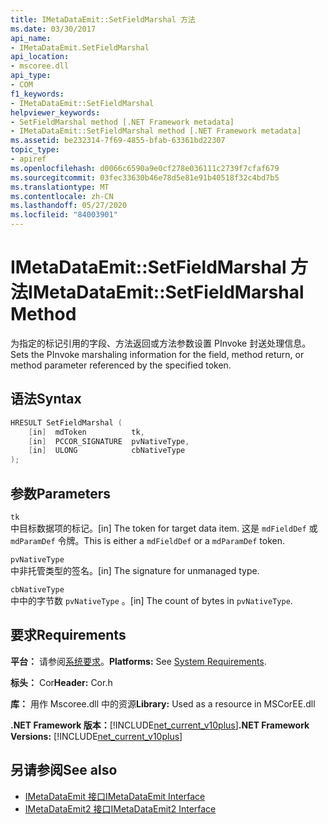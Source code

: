 ```yaml
---
title: IMetaDataEmit::SetFieldMarshal 方法
ms.date: 03/30/2017
api_name:
- IMetaDataEmit.SetFieldMarshal
api_location:
- mscoree.dll
api_type:
- COM
f1_keywords:
- IMetaDataEmit::SetFieldMarshal
helpviewer_keywords:
- SetFieldMarshal method [.NET Framework metadata]
- IMetaDataEmit::SetFieldMarshal method [.NET Framework metadata]
ms.assetid: be232314-7f69-4855-bfab-63361bd22307
topic_type:
- apiref
ms.openlocfilehash: d0066c6590a9e0cf278e036111c2739f7cfaf679
ms.sourcegitcommit: 03fec33630b46e78d5e81e91b40518f32c4bd7b5
ms.translationtype: MT
ms.contentlocale: zh-CN
ms.lasthandoff: 05/27/2020
ms.locfileid: "84003901"
---
```

# <a name="imetadataemitsetfieldmarshal-method"></a><span data-ttu-id="79d90-102">IMetaDataEmit::SetFieldMarshal 方法</span><span class="sxs-lookup"><span data-stu-id="79d90-102">IMetaDataEmit::SetFieldMarshal Method</span></span>
<span data-ttu-id="79d90-103">为指定的标记引用的字段、方法返回或方法参数设置 PInvoke 封送处理信息。</span><span class="sxs-lookup"><span data-stu-id="79d90-103">Sets the PInvoke marshaling information for the field, method return, or method parameter referenced by the specified token.</span></span>  
  
## <a name="syntax"></a><span data-ttu-id="79d90-104">语法</span><span class="sxs-lookup"><span data-stu-id="79d90-104">Syntax</span></span>  
  
```cpp  
HRESULT SetFieldMarshal (  
    [in]  mdToken          tk,
    [in]  PCCOR_SIGNATURE  pvNativeType,
    [in]  ULONG            cbNativeType
);  
```  
  
## <a name="parameters"></a><span data-ttu-id="79d90-105">参数</span><span class="sxs-lookup"><span data-stu-id="79d90-105">Parameters</span></span>  
 `tk`  
 <span data-ttu-id="79d90-106">中目标数据项的标记。</span><span class="sxs-lookup"><span data-stu-id="79d90-106">[in] The token for target data item.</span></span> <span data-ttu-id="79d90-107">这是 `mdFieldDef` 或 `mdParamDef` 令牌。</span><span class="sxs-lookup"><span data-stu-id="79d90-107">This is either a `mdFieldDef` or a `mdParamDef` token.</span></span>  
  
 `pvNativeType`  
 <span data-ttu-id="79d90-108">中非托管类型的签名。</span><span class="sxs-lookup"><span data-stu-id="79d90-108">[in] The signature for unmanaged type.</span></span>  
  
 `cbNativeType`  
 <span data-ttu-id="79d90-109">中中的字节数 `pvNativeType` 。</span><span class="sxs-lookup"><span data-stu-id="79d90-109">[in] The count of bytes in `pvNativeType`.</span></span>  
  
## <a name="requirements"></a><span data-ttu-id="79d90-110">要求</span><span class="sxs-lookup"><span data-stu-id="79d90-110">Requirements</span></span>  
 <span data-ttu-id="79d90-111">**平台：** 请参阅[系统要求](../../get-started/system-requirements.md)。</span><span class="sxs-lookup"><span data-stu-id="79d90-111">**Platforms:** See [System Requirements](../../get-started/system-requirements.md).</span></span>  
  
 <span data-ttu-id="79d90-112">**标头：** Cor</span><span class="sxs-lookup"><span data-stu-id="79d90-112">**Header:** Cor.h</span></span>  
  
 <span data-ttu-id="79d90-113">**库：** 用作 Mscoree.dll 中的资源</span><span class="sxs-lookup"><span data-stu-id="79d90-113">**Library:** Used as a resource in MSCorEE.dll</span></span>  
  
 <span data-ttu-id="79d90-114">**.NET Framework 版本：**[!INCLUDE[net_current_v10plus](../../../../includes/net-current-v10plus-md.md)]</span><span class="sxs-lookup"><span data-stu-id="79d90-114">**.NET Framework Versions:** [!INCLUDE[net_current_v10plus](../../../../includes/net-current-v10plus-md.md)]</span></span>  
  
## <a name="see-also"></a><span data-ttu-id="79d90-115">另请参阅</span><span class="sxs-lookup"><span data-stu-id="79d90-115">See also</span></span>

- [<span data-ttu-id="79d90-116">IMetaDataEmit 接口</span><span class="sxs-lookup"><span data-stu-id="79d90-116">IMetaDataEmit Interface</span></span>](imetadataemit-interface.md)
- [<span data-ttu-id="79d90-117">IMetaDataEmit2 接口</span><span class="sxs-lookup"><span data-stu-id="79d90-117">IMetaDataEmit2 Interface</span></span>](imetadataemit2-interface.md)
